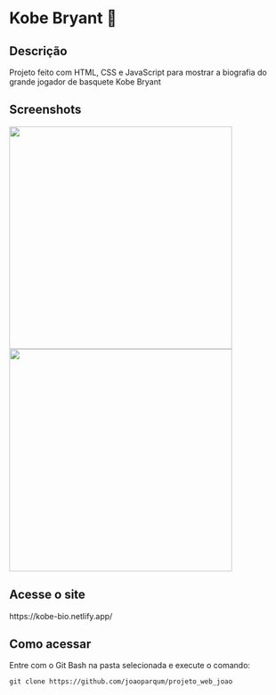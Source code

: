 # Kobe Bryant 🏀

<h2>Descrição</h2>
<p>Projeto feito com HTML, CSS e JavaScript para mostrar a biografia do grande jogador de basquete Kobe Bryant</p>

<h2>Screenshots</h2>
<div>
  <img src="https://github.com/joaoparqum/projeto_web_joao/assets/87874652/180d0fc1-3a02-4a14-9ff6-fb58494579d6" width="400px">
  <img src="https://github.com/joaoparqum/projeto_web_joao/assets/87874652/8ec1d208-7d1d-4949-82c4-3661deabbcb7" width="400px">
</div>

<h2>Acesse o site</h2>
https://kobe-bio.netlify.app/

<h2>Como acessar</h2>
<p>Entre com o Git Bash na pasta selecionada e execute o comando:</p>

```
git clone https://github.com/joaoparqum/projeto_web_joao
```

